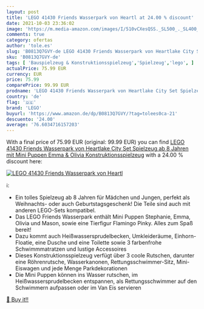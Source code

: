 ```yaml
---
layout: post
title: 'LEGO 41430 Friends Wasserpark von Heartl at 24.00 % discount'
date: 2021-10-03 23:36:02
image: 'https://m.media-amazon.com/images/I/510vCXesQSS._SL500_._SL400_.jpg'
comments: true
category: ofertas
author: 'tole.es'
slug: 'B0813Q7GVY-de LEGO 41430 Friends Wasserpark von Heartlake City Set...'
sku: 'B0813Q7GVY-de'
tags: [ 'Bauspielzeug & Konstruktionsspielzeug','Spielzeug','lego', ]
actualPrice: 75.99 EUR
currency: EUR
price: 75.99
comparePrice: 99.99 EUR
prodname: 'LEGO 41430 Friends Wasserpark von Heartlake City Set Spielzeug ab 8 Jahren mit Mini Puppen Emma & Olivia  Konstruktionsspielzeug'
country: 'de'
flag: '🇩🇪'
brand: 'LEGO'
buyurl: 'https://www.amazon.de/dp/B0813Q7GVY/?tag=tolees0ca-21'
descuento: '24.00'
average: '76.6034716157203'
---
```


With a final price of 75.99 EUR (original: 99.99 EUR) you can find [LEGO 41430 Friends Wasserpark von Heartlake City Set Spielzeug ab 8 Jahren mit Mini Puppen Emma & Olivia  Konstruktionsspielzeug](https://www.amazon.de/dp/B0813Q7GVY/?tag=tolees0ca-21) with a  24.00 % discount here:

[![LEGO 41430 Friends Wasserpark von Heartl](https://m.media-amazon.com/images/I/510vCXesQSS._SL500_._SL400_.jpg)](https://www.amazon.de/dp/B0813Q7GVY/?tag=tolees0ca-21)

ℹ️:

- Ein tolles Spielzeug ab 8 Jahren für Mädchen und Jungen, perfekt als Weihnachts- oder auch Geburtstagsgeschenk! Die Teile sind auch mit anderen LEGO-Sets kompatibel.
- Das LEGO Friends Wasserpark enthält Mini Puppen Stephanie, Emma, ​​Olivia und Mason, sowie eine Tierfigur Flamingo Pinky. Alles zum Spaß bereit!
- Dazu kommt auch Heißwassersprudelbecken, Umkleideräume, Einhorn-Floatie, eine Dusche und eine Toilette sowie 3 farbenfrohe Schwimmmatratzen und lustige Accessoires
- Dieses Konstruktionsspielzeug verfügt über 3 coole Rutschen, darunter eine Röhrenrutsche, Wasserkanonen, Rettungsschwimmer-Sitz, Mini-Eiswagen und jede Menge Parkdekorationen
- Die Mini Puppen können ins Wasser rutschen, im Heißwassersprudelbecken entspannen, als Rettungsschwimmer auf den Schwimmern aufpassen oder im Van Eis servieren

[🛒 Buy it!!](https://www.amazon.de/dp/B0813Q7GVY/?tag=tolees0ca-21)
